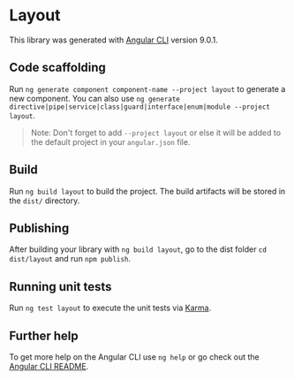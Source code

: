 # Layout

This library was generated with [Angular CLI](https://github.com/angular/angular-cli) version 9.0.1.

## Code scaffolding

Run `ng generate component component-name --project layout` to generate a new component. You can also use `ng generate directive|pipe|service|class|guard|interface|enum|module --project layout`.
> Note: Don't forget to add `--project layout` or else it will be added to the default project in your `angular.json` file. 

## Build

Run `ng build layout` to build the project. The build artifacts will be stored in the `dist/` directory.

## Publishing

After building your library with `ng build layout`, go to the dist folder `cd dist/layout` and run `npm publish`.

## Running unit tests

Run `ng test layout` to execute the unit tests via [Karma](https://karma-runner.github.io).

## Further help

To get more help on the Angular CLI use `ng help` or go check out the [Angular CLI README](https://github.com/angular/angular-cli/blob/master/README.md).

